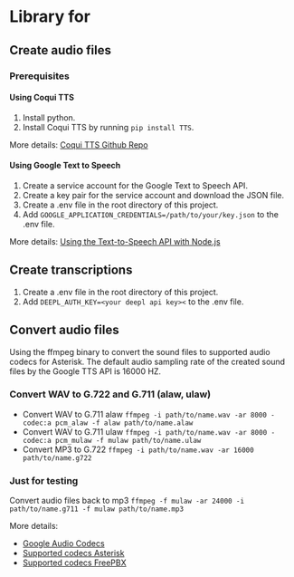 # Library for

## Create audio files

### Prerequisites

#### Using Coqui TTS

1. Install python.
2. Install Coqui TTS by running `pip install TTS`.

More details: [Coqui TTS Github Repo](https://github.com/coqui-ai/TTS)

#### Using Google Text to Speech

1. Create a service account for the Google Text to Speech API.
2. Create a key pair for the service account and download the JSON file.
3. Create a .env file in the root directory of this project.
4. Add `GOOGLE_APPLICATION_CREDENTIALS=/path/to/your/key.json` to the .env file.

More details: [Using the Text-to-Speech API with Node.js](https://codelabs.developers.google.com/codelabs/cloud-text-speech-node#0)

## Create transcriptions

1. Create a .env file in the root directory of this project.
2. Add `DEEPL_AUTH_KEY=<your deepl api key><` to the .env file.

## Convert audio files

Using the ffmpeg binary to convert the sound files to supported audio codecs for Asterisk. The default audio sampling rate of the created sound files by the Google TTS API is 16000 HZ.

### Convert WAV to G.722 and G.711 (alaw, ulaw)

- Convert WAV to G.711 alaw `ffmpeg -i path/to/name.wav -ar 8000 -codec:a pcm_alaw -f alaw path/to/name.alaw`
- Convert WAV to G.711 ulaw `ffmpeg -i path/to/name.wav -ar 8000 -codec:a pcm_mulaw -f mulaw path/to/name.ulaw`
- Convert MP3 to G.722 `ffmpeg -i path/to/name.wav -ar 16000 path/to/name.g722`

### Just for testing

Convert audio files back to mp3 `ffmpeg -f mulaw -ar 24000 -i path/to/name.g711 -f mulaw path/to/name.mp3`

More details:

- [Google Audio Codecs](https://cloud.google.com/speech-to-text/docs/encoding)
- [Supported codecs Asterisk](https://wiki.asterisk.org/wiki/display/AST/Codec+Modules)
- [Supported codecs FreePBX](https://wiki.freepbx.org/display/DIMG/Supported+Codecs)
